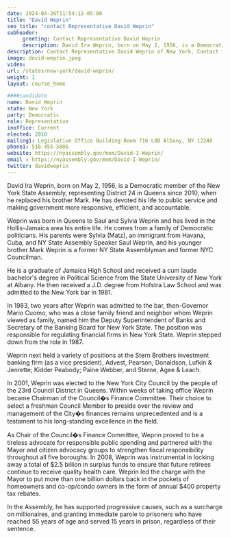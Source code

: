 ```yaml
---
date: 2024-04-26T11:54:12-05:00
title: "David Weprin"
seo_title: "contact Representative David Weprin"
subheader:
     greeting: Contact Representative David Weprin
     description: David Ira Weprin, born on May 2, 1956, is a Democratic member of the New York State Assembly, representing District 24 in Queens since 2010, when he replaced his brother Mark. He has devoted his life to public service and making government more responsive, efficient, and accountable.
description: Contact Representative David Weprin of New York. Contact information for David Weprin includes email address, phone number, and mailing address.
image: david-weprin.jpeg
video:
url: /states/new-york/david-weprin/
weight: 1
layout: course_home

####candidate
name: David Weprin
state: New York
party: Democratic
role: Representative
inoffice: Current
elected: 2010
mailing1: Legislative Office Building Room 716 LOB Albany, NY 12248
phone1: 518-455-5806
website: https://nyassembly.gov/mem/David-I-Weprin/
email : https://nyassembly.gov/mem/David-I-Weprin/
twitter: davidweprin
---
```

David Ira Weprin, born on May 2, 1956, is a Democratic member of the New York State Assembly, representing District 24 in Queens since 2010, when he replaced his brother Mark. He has devoted his life to public service and making government more responsive, efficient, and accountable.

Weprin was born in Queens to Saul and Sylvia Weprin and has lived in the Hollis-Jamaica area his entire life. He comes from a family of Democratic politicians. His parents were Sylvia (Matz), an immigrant from Havana, Cuba, and NY State Assembly Speaker Saul Weprin, and his younger brother Mark Weprin is a former NY State Assemblyman and former NYC Councilman.

He is a graduate of Jamaica High School and received a cum laude bachelor's degree in Political Science from the State University of New York at Albany. He then received a J.D. degree from Hofstra Law School and was admitted to the New York bar in 1981.

In 1983, two years after Weprin was admitted to the bar, then-Governor Mario Cuomo, who was a close family friend and neighbor whom Weprin viewed as family, named him the Deputy Superintendent of Banks and Secretary of the Banking Board for New York State. The position was responsible for regulating financial firms in New York State. Weprin stepped down from the role in 1987.

Weprin next held a variety of positions at the Stern Brothers investment banking firm (as a vice president), Advest, Pearson, Donaldson, Lufkin & Jenrette; Kidder Peabody; Paine Webber, and Sterne, Agee & Leach.

In 2001, Weprin was elected to the New York City Council by the people of the 23rd Council District in Queens. Within weeks of taking office Weprin became Chairman of the Council�s Finance Committee. Their choice to select a freshman Council Member to preside over the review and management of the City�s finances remains unprecedented and is a testament to his long-standing excellence in the field.

As Chair of the Council�s Finance Committee, Weprin proved to be a tireless advocate for responsible public spending and partnered with the Mayor and citizen advocacy groups to strengthen fiscal responsibility throughout all five boroughs. In 2008, Weprin was instrumental in locking away a total of $2.5 billion in surplus funds to ensure that future retirees continue to receive quality health care. Weprin led the charge with the Mayor to put more than one billion dollars back in the pockets of homeowners and co-op/condo owners in the form of annual $400 property tax rebates.

In the Assembly, he has supported progressive causes, such as a surcharge on millionaires, and granting immediate parole to prisoners who have reached 55 years of age and served 15 years in prison, regardless of their sentence.
